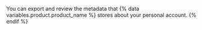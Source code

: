 
You can export and review the metadata that {% data variables.product.product_name %} stores about your personal account.
{% endif %}
